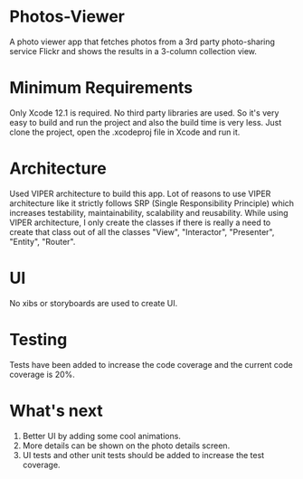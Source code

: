 # Photos-Viewer
A photo viewer app that fetches photos from a 3rd party photo-sharing service Flickr and shows the results in a 3-column collection view.

# Minimum Requirements
Only Xcode 12.1 is required. No third party libraries are used. So it's very easy to build and run the project and also the build time is very less. Just clone the project, open the .xcodeproj file in Xcode and run it.

# Architecture
Used VIPER architecture to build this app. Lot of reasons to use VIPER architecture like it strictly follows SRP (Single Responsibility Principle) which increases testability, maintainability, scalability and reusability.
While using VIPER architecture, I only create the classes if there is really a need to create that class out of all the classes "View", "Interactor", "Presenter", "Entity", "Router".

# UI
No xibs or storyboards are used to create UI.

# Testing
Tests have been added to increase the code coverage and the current code coverage is 20%.

# What's next
1. Better UI by adding some cool animations.
2. More details can be shown on the photo details screen.
3. UI tests and other unit tests should be added to increase the test coverage.
